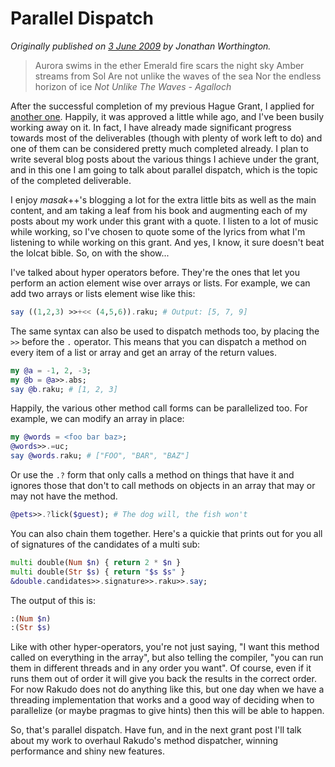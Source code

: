 # Parallel Dispatch
    
*Originally published on [3 June 2009](https://use-perl.github.io/user/JonathanWorthington/journal/39072/) by Jonathan Worthington.*

> Aurora swims in the ether
> Emerald fire scars the night sky
> Amber streams from Sol
> Are not unlike the waves of the sea
> Nor the endless horizon of ice
> *Not Unlike The Waves - Agalloch*

After the successful completion of my previous Hague Grant, I applied for [another one](http://news.rakufoundation.org/2009/04/hague_perl_6_grant_request_tra.html). Happily, it was approved a little while ago, and I've been busily working away on it. In fact, I have already made significant progress towards most of the deliverables (though with plenty of work left to do) and one of them can be considered pretty much completed already. I plan to write several blog posts about the various things I achieve under the grant, and in this one I am going to talk about parallel dispatch, which is the topic of the completed deliverable.

I enjoy *masak*++'s blogging a lot for the extra little bits as well as the main content, and am taking a leaf from his book and augmenting each of my posts about my work under this grant with a quote. I listen to a lot of music while working, so I've chosen to quote some of the lyrics from what I'm listening to while working on this grant. And yes, I know, it sure doesn't beat the lolcat bible. So, on with the show...

I've talked about hyper operators before. They're the ones that let you perform an action element wise over arrays or lists. For example, we can add two arrays or lists element wise like this:

```` raku
say ((1,2,3) >>+<< (4,5,6)).raku; # Output: [5, 7, 9]
````

The same syntax can also be used to dispatch methods too, by placing the `>>` before the `.` operator. This means that you can dispatch a method on every item of a list or array and get an array of the return values.

```` raku
my @a = -1, 2, -3;
my @b = @a>>.abs;
say @b.raku; # [1, 2, 3]
````

Happily, the various other method call forms can be parallelized too. For example, we can modify an array in place:

```` raku
my @words = <foo bar baz>;
@words>>.=uc;
say @words.raku; # ["FOO", "BAR", "BAZ"]
````

Or use the `.?` form that only calls a method on things that have it and ignores those that don't to call methods on objects in an array that may or may not have the method.

```` raku
@pets>>.?lick($guest); # The dog will, the fish won't
````

You can also chain them together. Here's a quickie that prints out for you all of signatures of the candidates of a multi sub:

```` raku
multi double(Num $n) { return 2 * $n }
multi double(Str $s) { return "$s $s" }
&double.candidates>>.signature>>.raku>>.say;
````

The output of this is:

```` raku
:(Num $n)
:(Str $s)
````

Like with other hyper-operators, you're not just saying, "I want this method called on everything in the array", but also telling the compiler, "you can run them in different threads and in any order you want". Of course, even if it runs them out of order it will give you back the results in the correct order. For now Rakudo does not do anything like this, but one day when we have a threading implementation that works and a good way of deciding when to parallelize (or maybe pragmas to give hints) then this will be able to happen.

So, that's parallel dispatch. Have fun, and in the next grant post I'll talk about my work to overhaul Rakudo's method dispatcher, winning performance and shiny new features.
